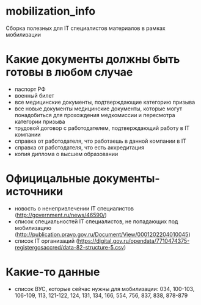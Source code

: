 # mobilization_info
Сборка полезных для IT специалистов материалов в рамках мобилизации

# Какие документы должны быть готовы в любом случае
- паспорт РФ
- военный билет
- все медицинские документы, подтверждающие категорию призыва
- все новые документы медицинские документы, которые могут понадобиться для прохождения медкомиссии и пересмотра категории призыва
- трудовой договор с работодателем, подтверждающий работу в IT компании
- справка от работодателя, что работаешь в данной компании в IT
- справка от работодателя, что есть аккредитация
- копия диплома о высшем образовании

# Официцальные документы-источники
- новость о ненепривлечении IT специалистов (http://government.ru/news/46590/)
- список специальностей IT специалистов, не попадающих под мобилизацию (http://publication.pravo.gov.ru/Document/View/0001202204010045)
- список IT организаций (https://digital.gov.ru/opendata/7710474375-registergosaccred/data-82-structure-5.csv)

# Какие-то данные
- список ВУС, которые сейчас нужны для мобилизации: 034, 100-103, 106-109, 113, 121-122, 124, 131, 134, 166, 554, 756, 837, 838, 878-879
